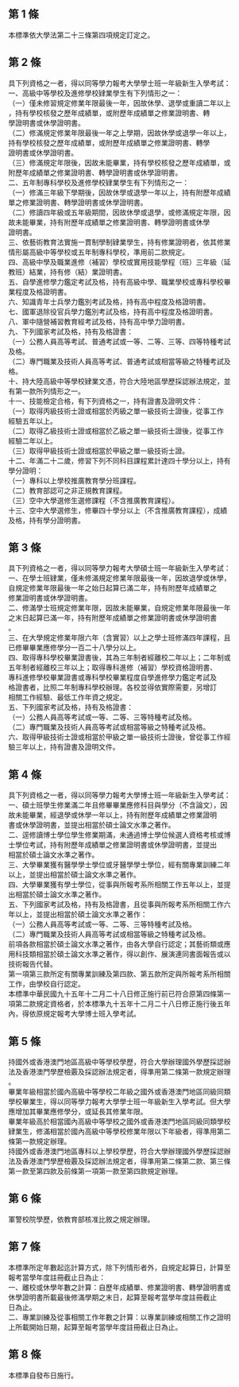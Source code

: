 第 1 條
-------
本標準依大學法第二十三條第四項規定訂定之。

第 2 條
-------
具下列資格之一者，得以同等學力報考大學學士班一年級新生入學考試：  
一、高級中等學校及進修學校肄業學生有下列情形之一：  
（一）僅未修習規定修業年限最後一年，因故休學、退學或重讀二年以上  
      ，持有學校核發之歷年成績單，或附歷年成績單之修業證明書、轉  
      學證明書或休學證明書。  
（二）修滿規定修業年限最後一年之上學期，因故休學或退學一年以上，  
      持有學校核發之歷年成績單，或附歷年成績單之修業證明書、轉學  
      證明書或休學證明書。  
（三）修滿規定年限後，因故未能畢業，持有學校核發之歷年成績單，或  
      附歷年成績單之修業證明書、轉學證明書或休學證明書。  
二、五年制專科學校及進修學校肄業學生有下列情形之一：  
（一）修滿三年級下學期後，因故休學或退學一年以上，持有附歷年成績  
      單之修業證明書、轉學證明書或休學證明書。  
（二）修讀四年級或五年級期間，因故休學或退學，或修滿規定年限，因  
      故未能畢業，持有附歷年成績單之修業證明書、轉學證明書或休學  
      證明書。  
三、依藝術教育法實施一貫制學制肄業學生，持有修業證明者，依其修業  
    情形屬高級中等學校或五年制專科學校，準用前二款規定。  
四、高級中學及職業進修（補習）學校或實用技能學程（班）三年級（延  
    教班）結業，持有修（結）業證明書。  
五、自學進修學力鑑定考試及格，持有高級中學、職業學校或專科學校畢  
    業程度及格證明書。  
六、知識青年士兵學力鑑別考試及格，持有高中程度及格證明書。  
七、國軍退除役官兵學力鑑別考試及格，持有高中程度及格證明書。  
八、軍中隨營補習教育經考試及格，持有高中學力證明書。  
九、下列國家考試及格，持有及格證書：  
（一）公務人員高等考試、普通考試或一等、二等、三等、四等特種考試  
      及格。  
（二）專門職業及技術人員高等考試、普通考試或相當等級之特種考試及  
      格。  
十、持大陸高級中等學校肄業文憑，符合大陸地區學歷採認辦法規定，並  
    有第一款所列情形之一。  
十一、技能檢定合格，有下列資格之一，持有證書及證明文件：  
  （一）取得丙級技術士證或相當於丙級之單一級技術士證後，從事工作  
        經驗五年以上。  
  （二）取得乙級技術士證或相當於乙級之單一級技術士證後，從事工作  
        經驗二年以上。  
  （三）取得甲級技術士證或相當於甲級之單一級技術士證。  
十二、年滿二十二歲，修習下列不同科目課程累計達四十學分以上，持有  
      學分證明：  
  （一）專科以上學校推廣教育學分班課程。  
  （二）教育部認可之非正規教育課程。  
  （三）空中大學選修生選修課程（不含推廣教育課程）。  
十三、空中大學選修生，修畢四十學分以上（不含推廣教育課程），成績  
      及格，持有學分證明書。

第 3 條
-------
具下列資格之一者，得以同等學力報考大學碩士班一年級新生入學考試：  
一、在學士班肄業，僅未修滿規定修業年限最後一年，因故退學或休學，  
    自規定修業年限最後一年之始日起算已滿二年，持有附歷年成績單之  
    修業證明書或休學證明書。  
二、修滿學士班規定修業年限，因故未能畢業，自規定修業年限最後一年  
    之末日起算已滿一年，持有附歷年成績單之修業證明書或休學證明書  
    。  
三、在大學規定修業年限六年（含實習）以上之學士班修滿四年課程，且  
    已修畢畢業應修學分一百二十八學分以上。  
四、取得專科學校畢業證書後，其為三年制者經離校二年以上；二年制或  
    五年制者經離校三年以上；取得專科進修（補習）學校資格證明書、  
    專科進修學校畢業證書或專科學校畢業程度自學進修學力鑑定考試及  
    格證書者，比照二年制專科學校辦理。各校並得依實際需要，另增訂  
    相關工作經驗、最低工作年資之規定。  
五、下列國家考試及格，持有及格證書：  
（一）公務人員高等考試或一等、二等、三等特種考試及格。  
（二）專門職業及技術人員高等考試或相當等級之特種考試及格。  
六、取得甲級技術士證或相當於甲級之單一級技術士證後，曾從事工作經  
    驗三年以上，持有證書及證明文件。

第 4 條
-------
具下列資格之一者，得以同等學力報考大學博士班一年級新生入學考試：  
一、碩士班學生修業滿二年且修畢畢業應修科目與學分（不含論文），因  
    故未能畢業，經退學或休學一年以上，持有附歷年成績單之修業證明  
    書或休學證明書，並提出相當於碩士論文水準之著作。  
二、逕修讀博士學位學生修業期滿，未通過博士學位候選人資格考核或博  
    士學位考試，持有附歷年成績單之修業證明書或休學證明書，並提出  
    相當於碩士論文水準之著作。  
三、大學畢業獲有醫學學士學位或牙醫學學士學位，經有關專業訓練二年  
    以上，並提出相當於碩士論文水準之著作。  
四、大學畢業獲有學士學位，從事與所報考系所相關工作五年以上，並提  
    出相當於碩士論文水準之著作。  
五、下列國家考試及格，持有及格證書，且從事與所報考系所相關工作六  
    年以上，並提出相當於碩士論文水準之著作：  
（一）公務人員高等考試或一等、二等、三等特種考試及格。  
（二）專門職業及技術人員高等考試或相當等級之特種考試及格。  
前項各款相當於碩士論文水準之著作，由各大學自行認定；其藝術類或應  
用科技類相當於碩士論文水準之著作，得以創作、展演連同書面報告或以  
技術報告代替。  
第一項第三款所定有關專業訓練及第四款、第五款所定與所報考系所相關  
工作，由學校自行認定。  
本標準中華民國九十五年十二月二十八日修正施行前已符合原第四條第一  
項第二款規定資格者，於本標準九十五年十二月二十八日修正施行後五年  
內，得依原規定報考大學博士班入學考試。

第 5 條
-------
持國外或香港澳門地區高級中等學校學歷，符合大學辦理國外學歷採認辦  
法及香港澳門學歷檢覈及採認辦法規定者，得準用第二條第一款規定辦理  
。  
畢業年級相當於國內高級中等學校二年級之國外或香港澳門地區同級同類  
學校畢業生，得以同等學力報考大學學士班一年級新生入學考試。但大學  
應增加其畢業應修學分，或延長其修業年限。  
畢業年級高於相當國內高級中等學校之國外或香港澳門地區同級同類學校  
肄業生，修滿相當於國內高級中等學校修業年限以下年級者，得準用第二  
條第一款規定辦理。  
持國外或香港澳門地區專科以上學校學歷，符合大學辦理國外學歷採認辦  
法及香港澳門學歷檢覈及採認辦法規定者，得準用第二條第二款、第三條  
第一款至第四款及前條第一項第一款至第四款規定辦理。

第 6 條
-------
軍警校院學歷，依教育部核准比敘之規定辦理。

第 7 條
-------
本標準所定年數起迄計算方式，除下列情形者外，自規定起算日，計算至  
報考當學年度註冊截止日為止：  
一、離校或休學年數之計算：自歷年成績單、修業證明書、轉學證明書或  
    休學證明書所載最後修滿學期之末日，起算至報考當學年度註冊截止  
    日為止。  
二、專業訓練及從事相關工作年數之計算：以專業訓練或相關工作之證明  
    上所載開始日期，起算至報考當學年度註冊截止日為止。

第 8 條
-------
本標準自發布日施行。


